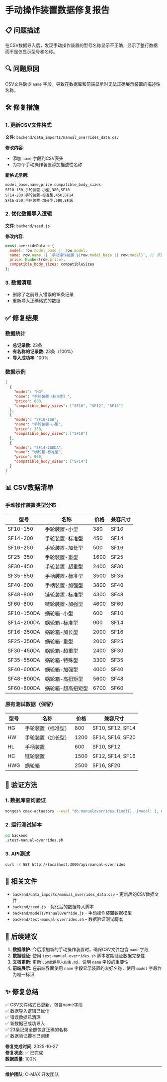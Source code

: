 # 手动操作装置数据修复报告

## 📋 问题描述

在CSV数据导入后，发现手动操作装置的型号名称显示不正确，显示了整行数据而不是仅显示型号和名称。

## 🔍 问题原因

CSV文件缺少 `name` 字段，导致在数据库和前端显示时无法正确展示装置的描述性名称。

## 🛠️ 修复措施

### 1. 更新CSV文件格式

**文件**: `backend/data_imports/manual_overrides_data.csv`

**修改内容**:
- 添加 `name` 字段到CSV表头
- 为每个手动操作装置添加描述性名称

**新格式示例**:
```csv
model_base,name,price,compatible_body_sizes
SF10-150,手轮装置-小型,380,SF10
SF14-200,手轮装置-标准型,450,SF14
SF16-250,手轮装置-加长型,500,SF16
```

### 2. 优化数据导入逻辑

**文件**: `backend/seed.js`

**修改内容**:
```javascript
const overrideData = {
  model: row.model_base || row.model,
  name: row.name || `手动操作装置 ${row.model_base || row.model}`, // 添加name字段支持
  price: Number(row.price),
  compatible_body_sizes: compatibleSizes
};
```

### 3. 数据清理

- 删除了之前导入错误的18条记录
- 重新导入正确格式的数据

## ✅ 修复结果

### 数据统计
- **总记录数**: 23条
- **有名称的记录数**: 23条（100%）
- **导入成功率**: 100%

### 数据示例

```json
[
  {
    "model": "HG",
    "name": "手轮装置（标准型）",
    "price": 800,
    "compatible_body_sizes": ["SF10", "SF12", "SF14"]
  },
  {
    "model": "SF10-150",
    "name": "手轮装置-小型",
    "price": 380,
    "compatible_body_sizes": ["SF10"]
  },
  {
    "model": "SF14-200DA",
    "name": "蜗轮箱-标准型",
    "price": 900,
    "compatible_body_sizes": ["SF14"]
  }
]
```

## 📊 CSV数据清单

### 手动操作装置类型分布

| 型号 | 名称 | 价格 | 兼容尺寸 |
|------|------|------|----------|
| SF10-150 | 手轮装置-小型 | 380 | SF10 |
| SF14-200 | 手轮装置-标准型 | 450 | SF14 |
| SF16-250 | 手轮装置-加长型 | 500 | SF16 |
| SF25-350 | 手轮装置-重型 | 1600 | SF25 |
| SF30-450 | 手轮装置-超重型 | 2400 | SF30 |
| SF35-550 | 手柄装置-标准型 | 3500 | SF35 |
| SF40-600 | 手柄装置-加强型 | 3800 | SF40 |
| SF48-800 | 链轮装置-标准型 | 4300 | SF48 |
| SF60-800 | 链轮装置-加强型 | 4600 | SF60 |
| SF10-150DA | 蜗轮箱-小型 | 600 | SF10 |
| SF14-200DA | 蜗轮箱-标准型 | 900 | SF14 |
| SF16-250DA | 蜗轮箱-加长型 | 2000 | SF16 |
| SF25-350DA | 蜗轮箱-重型 | 2000 | SF25 |
| SF30-450DA | 蜗轮箱-超重型 | 2400 | SF30 |
| SF35-550DA | 蜗轮箱-特殊型 | 3300 | SF35 |
| SF40-600DA | 蜗轮箱-加强型 | 4000 | SF40 |
| SF48-800DA | 蜗轮箱-高扭矩型 | 5600 | SF48 |
| SF60-800DA | 蜗轮箱-超高扭矩型 | 6700 | SF60 |

### 原有测试数据（保留）

| 型号 | 名称 | 价格 | 兼容尺寸 |
|------|------|------|----------|
| HG | 手轮装置（标准型） | 800 | SF10, SF12, SF14 |
| HW | 手轮装置（加长型） | 1200 | SF14, SF16, SF20 |
| HL | 手柄装置 | 600 | SF10, SF12 |
| HC | 链轮装置 | 1500 | SF12, SF14, SF16 |
| HWG | 蜗轮箱 | 2500 | SF16, SF20 |

## 🧪 验证方法

### 1. 数据库查询验证
```bash
mongosh cmax-actuators --eval "db.manualoverrides.find({}, {model: 1, name: 1, price: 1, _id: 0}).sort({model: 1}).toArray()" --quiet
```

### 2. 运行测试脚本
```bash
cd backend
./test-manual-overrides.sh
```

### 3. API测试
```bash
curl -X GET http://localhost:3000/api/manual-overrides
```

## 📝 相关文件

- `backend/data_imports/manual_overrides_data.csv` - 更新后的CSV数据文件
- `backend/seed.js` - 优化后的数据导入脚本
- `backend/models/ManualOverride.js` - 手动操作装置数据模型
- `backend/test-manual-overrides.sh` - 数据验证测试脚本

## 🎯 后续建议

1. **数据维护**: 今后添加新的手动操作装置时，确保CSV文件包含 `name` 字段
2. **数据验证**: 使用 `test-manual-overrides.sh` 脚本定期验证数据完整性
3. **文档更新**: 更新 `CSV数据导入指南.md`，说明 `name` 字段的重要性
4. **前端展示**: 在前端界面使用 `name` 字段显示装置的友好名称，使用 `model` 字段作为唯一标识

## ✨ 修复总结

✅ CSV文件格式已更新，包含name字段  
✅ 数据导入逻辑已优化  
✅ 错误数据已清理  
✅ 新数据已成功导入  
✅ 23条记录全部包含正确的名称  
✅ 数据验证脚本已创建  

**修复完成时间**: 2025-10-27  
**修复状态**: ✅ 已完成  
**数据质量**: 100%

---

**维护团队**: C-MAX 开发团队

